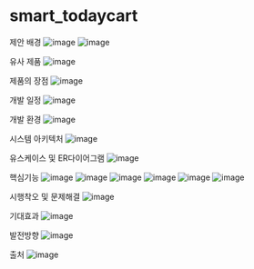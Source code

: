 # smart_todaycart
제안 배경
![image](https://github.com/2021-SMHRD-KDT-IoT-9/smart_todaycart/assets/121774504/4f84fbea-20de-42a4-b0a0-bc8aab1f650a)
![image](https://github.com/2021-SMHRD-KDT-IoT-9/smart_todaycart/assets/121774504/00946872-fa73-48a1-9eee-0ec1a4335b4c)

유사 제품
![image](https://github.com/2021-SMHRD-KDT-IoT-9/smart_todaycart/assets/121774504/e877081d-3b48-4643-af1a-ef7546e5e2ec)

제품의 장점
![image](https://github.com/2021-SMHRD-KDT-IoT-9/smart_todaycart/assets/121774504/e96d5bab-13cb-484d-b9e4-2b27d1461aa2)

개발 일정
![image](https://github.com/2021-SMHRD-KDT-IoT-9/smart_todaycart/assets/121774504/0cbb8209-b240-47e6-bb6b-08d2d50c73f5)

개발 환경
![image](https://github.com/2021-SMHRD-KDT-IoT-9/smart_todaycart/assets/121774504/8da2ac65-3f84-496c-a10a-1cdf599d93cd)

시스템 아키텍처
![image](https://github.com/2021-SMHRD-KDT-IoT-9/smart_todaycart/assets/121774504/18e88718-7b29-47fe-a1ea-12aa12030ef5)

유스케이스 및 ER다이어그램
![image](https://github.com/2021-SMHRD-KDT-IoT-9/smart_todaycart/assets/121774504/34d5e023-2e9a-49ac-9f46-ef28335631cb)

핵심기능
![image](https://github.com/2021-SMHRD-KDT-IoT-9/smart_todaycart/assets/121774504/cdb74c0b-e1ab-430e-915d-972682af7f92)
![image](https://github.com/2021-SMHRD-KDT-IoT-9/smart_todaycart/assets/121774504/a9bc0e67-1831-485c-9d05-3967cf29a1e4)
![image](https://github.com/2021-SMHRD-KDT-IoT-9/smart_todaycart/assets/121774504/179187df-a517-4d5d-86a0-f071e39a1ecb)
![image](https://github.com/2021-SMHRD-KDT-IoT-9/smart_todaycart/assets/121774504/65a8a749-9b63-4da2-86c9-0e85400aa62c)
![image](https://github.com/2021-SMHRD-KDT-IoT-9/smart_todaycart/assets/121774504/97b5608e-6cc7-4965-a83a-bac75609f35e)
![image](https://github.com/2021-SMHRD-KDT-IoT-9/smart_todaycart/assets/121774504/6a73c167-e874-4dc5-b73e-3bd5f233df4b)

시행착오 및 문제해결
![image](https://github.com/2021-SMHRD-KDT-IoT-9/smart_todaycart/assets/121774504/f1a8cece-107a-4a3f-b360-a36792ddce25)

기대효과
![image](https://github.com/2021-SMHRD-KDT-IoT-9/smart_todaycart/assets/121774504/2382e92e-06e0-4e46-ac60-b780d2d2bd1b)

발전방향
![image](https://github.com/2021-SMHRD-KDT-IoT-9/smart_todaycart/assets/121774504/d1abbec5-bacd-4689-bd37-4ccbfdc1d901)

출처
![image](https://github.com/2021-SMHRD-KDT-IoT-9/smart_todaycart/assets/121774504/ed534286-7090-4ab4-9d7b-ca9b1ae396e8)





